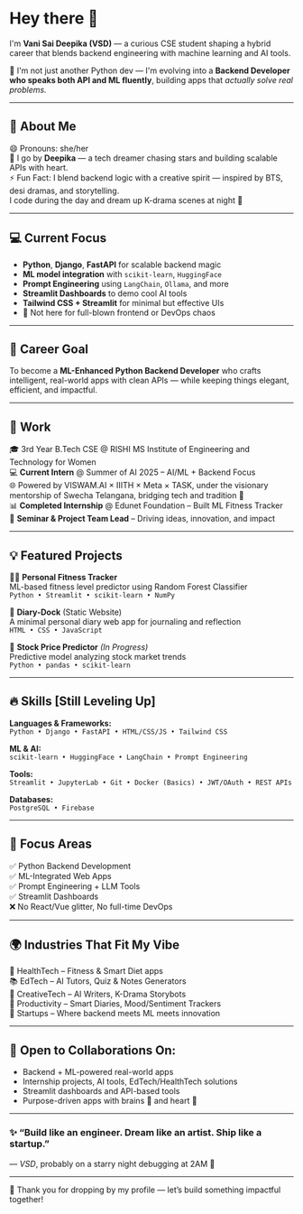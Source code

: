 # Hey there 👋  
I'm **Vani Sai Deepika (VSD)** — a curious CSE student shaping a hybrid career that blends backend engineering with machine learning and AI tools.

🔧 I'm not just another Python dev — I'm evolving into a **Backend Developer who speaks both API and ML fluently**, building apps that *actually solve real problems.*

---

## 💬 About Me  
😄 Pronouns: she/her  
🌙 I go by **Deepika** — a tech dreamer chasing stars and building scalable APIs with heart.  
⚡️ Fun Fact: I blend backend logic with a creative spirit — inspired by BTS, desi dramas, and storytelling.  
I code during the day and dream up K-drama scenes at night 🌌

---

## 💻 Current Focus

- **Python**, **Django**, **FastAPI** for scalable backend magic  
- **ML model integration** with `scikit-learn`, `HuggingFace`  
- **Prompt Engineering** using `LangChain`, `Ollama`, and more  
- **Streamlit Dashboards** to demo cool AI tools  
- **Tailwind CSS + Streamlit** for minimal but effective UIs  
- 🚫 Not here for full-blown frontend or DevOps chaos

---

## 🎯 Career Goal

To become a **ML-Enhanced Python Backend Developer** who crafts intelligent, real-world apps with clean APIs — while keeping things elegant, efficient, and impactful.

---

## 📌 Work

🎓 3rd Year B.Tech CSE @ RISHI MS Institute of Engineering and Technology for Women  
💻 **Current Intern** @ Summer of AI 2025 – AI/ML + Backend Focus  
🌐 Powered by VISWAM.AI × IIITH × Meta × TASK, under the visionary mentorship of Swecha Telangana, bridging tech and tradition 🌿      
📊 **Completed Internship** @ Edunet Foundation – Built ML Fitness Tracker  
🧠 **Seminar & Project Team Lead** – Driving ideas, innovation, and impact

---

## 💡 Featured Projects

🧘‍♀️ **Personal Fitness Tracker**  
ML-based fitness level predictor using Random Forest Classifier  
`Python • Streamlit • scikit-learn • NumPy`

📔 **Diary-Dock**  (Static Website)    
A minimal personal diary web app for journaling and reflection  
`HTML • CSS • JavaScript`

💸 **Stock Price Predictor** *(In Progress)*  
Predictive model analyzing stock market trends  
`Python • pandas • scikit-learn`

---

## 🔥 Skills [Still Leveling Up]

**Languages & Frameworks:**  
`Python • Django • FastAPI • HTML/CSS/JS • Tailwind CSS`

**ML & AI:**  
`scikit-learn • HuggingFace • LangChain • Prompt Engineering`

**Tools:**  
`Streamlit • JupyterLab • Git • Docker (Basics) • JWT/OAuth • REST APIs`

**Databases:**  
`PostgreSQL • Firebase`

---

## 🧭 Focus Areas

✅ Python Backend Development  
✅ ML-Integrated Web Apps  
✅ Prompt Engineering + LLM Tools  
✅ Streamlit Dashboards  
❌ No React/Vue glitter, No full-time DevOps

---

## 🌍 Industries That Fit My Vibe

🏥 HealthTech – Fitness & Smart Diet apps  
📚 EdTech – AI Tutors, Quiz & Notes Generators  
🎨 CreativeTech – AI Writers, K-Drama Storybots  
📔 Productivity – Smart Diaries, Mood/Sentiment Trackers  
🚀 Startups – Where backend meets ML meets innovation

---

## 🤝 Open to Collaborations On:

- Backend + ML-powered real-world apps  
- Internship projects, AI tools, EdTech/HealthTech solutions  
- Streamlit dashboards and API-based tools  
- Purpose-driven apps with brains 🧠 and heart 💖

---

### ✨ “Build like an engineer. Dream like an artist. Ship like a startup.”  
— *VSD*, probably on a starry night debugging at 2AM 🌌


---

🌟 Thank you for dropping by my profile — let’s build something impactful together!
